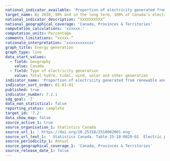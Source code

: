 ```yaml
---
national_indicator_available: 'Proportion of electricity generated from renewable and non-greenhouse gas emitting sources'
target_name: By 2030, 90% and in the long term, 100% of Canada's electricity is generated from renewable and non-emitting sources
national_indicator_description: “XXXXXXXXXX”
national_geographical_coverage: 'Canada, Provinces & Territories'
computation_calculations: 'xxxxxx.'
computation_units: Percentage
comments_limitations: “xxxxx.”
rationale_interpretation: 'xxxxxxxxxxxx'
graph_title: Energy generation
graph_type: line
data_start_values:
  - field: Geography
    value: Canada
  - field: Type of electricity generation
    value: Total hydro, tidal, wind, solar and other generation
indicator_name: 'Proportion of electricity generated from renewable and non-greenhouse gas emitting sources'
indicator_sort_order: 01-01-01
published: true
indicator_number: 7.2.1
sdg_goal: '7'
data_non_statistical: false
reporting_status: complete
target_id: '7.2'
data_show_map: false
source_active_1: true
source_organisation_1: Statistics Canada
source_url_1: ' https://doi.org/10.25318/2510002001-eng'
source_url_text_1: ' Statistics Canada. Table 25-10-0020-01  Electric power, annual generation by class of producer'
source_periodicity_1: Annual
source_geographical_coverage_1: 'Canada, Provinces & Territories'
source_release_date_1: false
---
```

